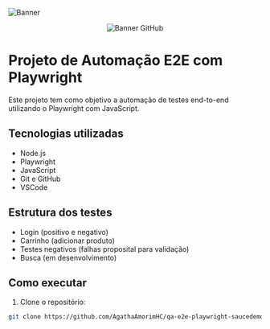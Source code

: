 ![Banner](./20250526_1406_Banner%20GitHub%20Profissional_simple_compose_01jw6rxhzwtf79kre5d8trey6q.png)
<p align="center">
  <img src="./20250526_1406_Banner%20GitHub%20Profissional_simple_compose_01jw6rxhzwtf79kre5d8trey6q.png" alt="Banner GitHub">
</p>

#  Projeto de Automação E2E com Playwright

Este projeto tem como objetivo a automação de testes end-to-end utilizando o Playwright com JavaScript.

##  Tecnologias utilizadas
- Node.js
- Playwright
- JavaScript
- Git e GitHub
- VSCode

##  Estrutura dos testes
- Login (positivo e negativo)
- Carrinho (adicionar produto)
- Testes negativos (falhas proposital para validação)
- Busca (em desenvolvimento)

##  Como executar
1. Clone o repositório:
```bash
git clone https://github.com/AgathaAmorimHC/qa-e2e-playwright-saucedemo.git
